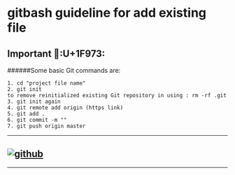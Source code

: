 # gitbash guideline for add existing file

## Important 🌟:U+1F973:
######Some basic Git commands are:

```
1. cd "project file name"
2. git init
to remove reinitialized existing Git repository in using : rm -rf .git
3. git init again
4. git remote add origin (https link)
5. git add .
6. git commit -m ""
7. git push origin master
```

---
[![github](https://cloud.githubusercontent.com/assets/17016297/18839843/0e06a67a-83d2-11e6-993a-b35a182500e0.png)][1]
---
[1]: https://github.com/asofiyatukiran

---


